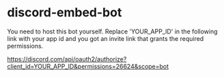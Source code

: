 # discord-embed-bot
You need to host this bot yourself. Replace 'YOUR_APP_ID' in the following link with your app id and you got an invite link that grants the required permissions.

https://discord.com/api/oauth2/authorize?client_id=YOUR_APP_ID&permissions=26624&scope=bot
